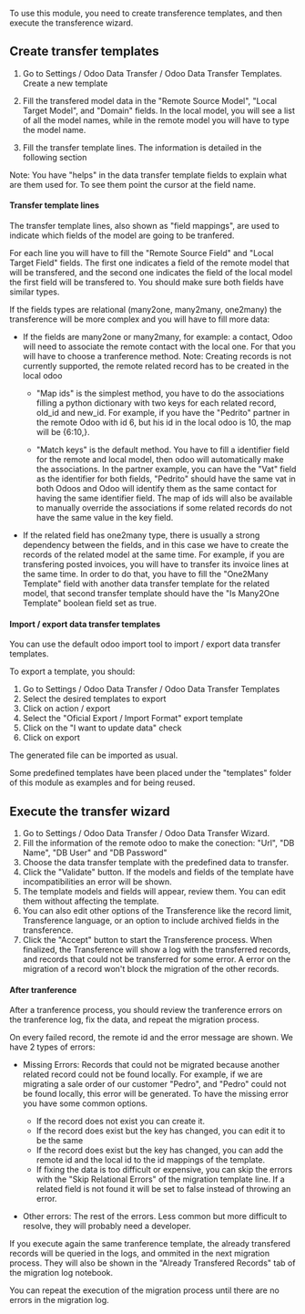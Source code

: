 To use this module, you need to create transference templates, and then execute the transference wizard.

## Create transfer templates

1. Go to Settings / Odoo Data Transfer / Odoo Data Transfer Templates. Create a new template

2. Fill the transfered model data in the "Remote Source Model", "Local Target Model", and "Domain" fields. In the local model, you will see a list of all the model names, while in the remote model you will have to type the model name.

3. Fill the transfer template lines. The information is detailed in the following section

Note: You have "helps" in the data transfer template fields to explain what are them used for. To see them point the cursor at the field name.


#### Transfer template lines
The transfer template lines, also shown as "field mappings", are used to indicate which fields of the model are going to be tranfered. 

For each line you will have to fill the "Remote Source Field" and "Local Target Field" fields. The first one indicates a field of the remote model that will be transfered, and the second one indicates the field of the local model the first field will be transfered to. You should make sure both fields have similar types. 

If the fields types are relational (many2one, many2many, one2many) the transference will be more complex and you will have to fill more data:


-  If the fields are many2one or many2many, for example: a contact, Odoo will need to associate the remote contact with the local one. For that you will have to choose a tranference method. Note: Creating records is not currently supported, the remote related record has to be created in the local odoo

    - "Map ids" is the simplest method, you have to do the associations filling a python dictionary with two keys for each related record, old_id and new_id. For example, if you have the "Pedrito" partner in the remote Odoo with id 6, but his id in the local odoo is 10, the map will be {6:10,}. 

    - "Match keys" is the default method. You have to fill a identifier field for the remote and local model, then odoo will automatically make the associations. In the partner example, you can have the "Vat" field as the identifier for both fields, "Pedrito" should have the same vat in both Odoos and Odoo will identify them as the same contact for having the same identifier field. The map of ids will also be available to manually override the associations if some related records do not have the same value in the key field.

-  If the related field has one2many type, there is usually a strong dependency between the fields, and in this case we have to create the records of the related model at the same time. For example, if you are transfering posted invoices, you will have to transfer its invoice lines at the same time. In order to do that, you have to fill the "One2Many Template" field with another data transfer template for the related model, that second transfer template should have the "Is Many2One Template" boolean field set as true.


#### Import / export data transfer templates

You can use the default odoo import tool to import / export data transfer templates.

To export a template, you should:
1. Go to Settings / Odoo Data Transfer / Odoo Data Transfer Templates
2. Select the desired templates to export
3. Click on action / export
4. Select the "Oficial Export / Import Format" export template
5. Click on the "I want to update data" check
6. Click on export

The generated file can be imported as usual. 

Some predefined templates have been placed under the "templates" folder of this module as examples and for being reused.

## Execute the transfer wizard

1. Go to Settings / Odoo Data Transfer / Odoo Data Transfer Wizard.
2. Fill the information of the remote odoo to make the conection: "Url", "DB Name", "DB User" and "DB Password"
3. Choose the data transfer template with the predefined data to transfer.
4. Click the "Validate" button. If the models and fields of the template have incompatibilities an error will be shown.
5. The template models and fields will appear, review them. You can edit them without affecting the template.
6. You can also edit other options of the Transference like the record limit, Transference language, or an option to include archived fields in the transference.
7. Click the "Accept" button to start the Transference process. When finalized, the Transference will show a log with the transferred records, and records that could not be transferred for some error. A error on the migration of a record won't block the migration of the other records.


#### After tranference

After a tranference process, you should review the tranference errors on the tranference log, fix the data, and repeat the migration process.

On every failed record, the remote id and the error message are shown. We have 2 types of errors:
- Missing Errors: Records that could not be migrated because another related record could not be found locally. For example, if we are migrating a sale order of our customer "Pedro", and "Pedro" could not be found locally, this error will be generated. To have the missing error you have some common options.
    - If the record does not exist you can create it.
    - If the record does exist but the key has changed, you can edit it to be the same 
    - If the record does exist but the key has changed, you can add the remote id and the local id to the id mappings of the template.
    - If fixing the data is too difficult or expensive, you can skip the errors with the "Skip Relational Errors" of the migration template line. If a related field is not found it will be set to false instead of throwing an error.

- Other errors: The rest of the errors. Less common but more difficult to resolve, they will probably need a developer.

If you execute again the same tranference template, the already transfered records will be queried in the logs, and ommited in the next migration process. They will also be shown in the "Already Transfered Records" tab of the migration log notebook. 

You can repeat the execution of the migration process until there are no errors in the migration log.
